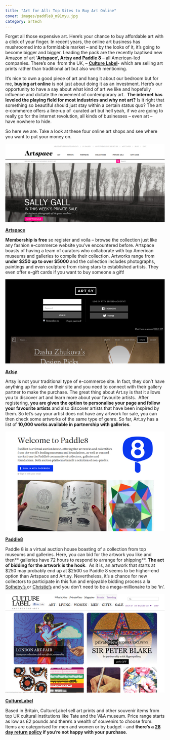 ```yaml
---
title: "Art for All: Top Sites to Buy Art Online"
cover: images/paddle8_m91myu.jpg
category: artech
---
```


Forget all those expensive art. Here’s your chance to buy affordable art with a click of your finger. In recent years, the online art business has mushroomed into a formidable market – and by the looks of it, it’s going to become bigger and bigger. Leading the pack are the recently baptised new Amazon of art ‘**[Artspace](http://www.artspace.com/)‘, [Artsy](http://artsy.net/) and [Paddle 8](http://www.paddle8.com/)** – all American-led companies. There’s one  from the UK, – [**Culture Label**](http://www.culturelabel.com/)- which are selling art prints rather than traditional art but also worth mentioning.

It’s nice to own a good piece of art and hang it about our bedroom but for me, **buying art online** is not just about doing it as an investment. Here’s our opportunity to have a say about what kind of art we like and hopefully influence and dictate the movement of contemporary art.  **The internet has leveled the playing field for most industries and why not art?** Is it right that something so beautiful should just stay within a certain status quo? The art e-commerce offers a line-up of  curated art but hell yeah, if we are going to really go for the internet revolution, all kinds of businesses – even art –  have nowhere to hide.

So here we are. Take a look at these four online art shops and see where you want to put your money on.

![Screen shot of the Artspace website](./images/artspace_loo8mx.jpg "Screen shot of the Artspace website")

**[Artspace](http://www.artspace.com/)**

**Membership is free** so register and voila – browse the collection just like any fashion e-commerce website you’ve encountered before. Artspace boasts of having a team of curators who collaborate with top American museums and galleries to compile their collection. Artworks range from **under $250 up to over $5000** and the collection includes photographs, paintings and even sculpture from rising stars to established artists. They even offer e-gift cards if you want to buy someone a gift!

![Screenshot of the Artsy website](./images/artsy_xliahv.jpg "Screenshot of the Artsy website")

**[Artsy](http://artsy.net/log_in)**

Artsy is not your traditional type of e-commerce site. In fact, they don’t have anything up for sale on their site and you need to connect with their gallery partner to make the purchase. The great thing about Art.sy is that it allows you to discover art and learn more about your favourite artists.  After registering, **you are given the option to personalise your page and follow your favourite artists** and also discover artists that have been inspired by them. So let’s say your artist does not have any artwork for sale, you can then check some artworks of the same type of genre. So far, Art.sy has a list of **10,000 works available in partnership with galleries**.

![Screenshot of the Paddle8 website](./images/paddle8_m91myu.jpg "Screenshot of the Paddle8 website")

**[Paddle8](http://www.paddle8.com/)**

Paddle 8 is a virtual auction house boasting of a collection from top museums and galleries. Here, you can bid for the artwork you like and then** galleries have 72 hours to respond to arrange for shipping**. **The act of bidding for the artwork is the hook**.  As it is, an artwork that starts at $250 may probably end up at $2500 so Paddle 8 seems to be higher-end option than Artspace and Art.sy. Nevertheless, it’s a chance for new collectors to participate in this fun and enjoyable bidding process a la [Sotheby’s ](http://www.sothebys.com/en.html) or [Christie’s](http://www.christies.com/) and you don’t need to be a mega-millionaire to be ‘in’.

![Screenshot of the Culture Label website](./images/culture_label_bn9hpa.jpg "Screenshot of the Culture Label website")

**[CultureLabel](http://www.culturelabel.com/)**

Based in Britain, CultureLabel sell art prints and other souvenir items from top UK cultural institutions like Tate and the V&A museum. Price range starts as low as £2 pounds and there’s a wealth of souvenirs to choose from. Items are categorised for men and women or by budget – and **there’s a [28 day return policy](http://www.culturelabel.com/pages/about/delivery-returns/) if you’re not happy with your purchase**.
